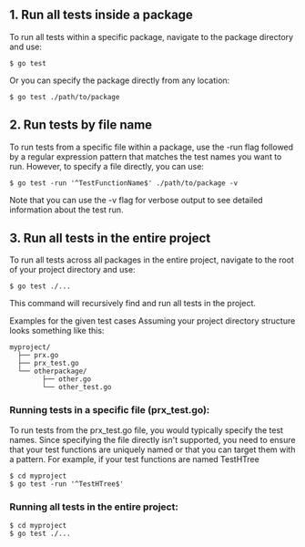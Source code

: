 ## 1. Run all tests inside a package
   To run all tests within a specific package, navigate to the package directory and use:
```
$ go test
```

Or you can specify the package directly from any location:

```
$ go test ./path/to/package
```

## 2. Run tests by file name

To run tests from a specific file within a package, use the -run flag followed by a regular expression pattern that matches the test names you want to run. However, to specify a file directly, you can use:

```
$ go test -run '^TestFunctionName$' ./path/to/package -v
```
Note that you can use the -v flag for verbose output to see detailed information about the test run.

## 3. Run all tests in the entire project
To run all tests across all packages in the entire project, navigate to the root of your project directory and use:

```
$ go test ./...
```

This command will recursively find and run all tests in the project.

Examples for the given test cases
Assuming your project directory structure looks something like this:

```
myproject/
  ├── prx.go
  ├── prx_test.go
  └── otherpackage/
        ├── other.go
        └── other_test.go

```

### Running tests in a specific file (prx_test.go):
To run tests from the prx_test.go file, you would typically specify the test names. Since specifying the file directly isn't supported, you need to ensure that your test functions are uniquely named or that you can target them with a pattern. For example, if your test functions are named TestHTree

```
$ cd myproject
$ go test -run '^TestHTree$'
```

### Running all tests in the entire project:

```
$ cd myproject
$ go test ./...
```